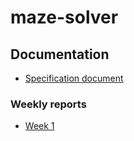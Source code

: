 # maze-solver

## Documentation
- [Specification document](https://github.com/tommivk/maze-solver/blob/main/documentation/specification.md)

### Weekly reports
- [Week 1](https://github.com/tommivk/maze-solver/blob/main/documentation/weekly_report_1.md)
